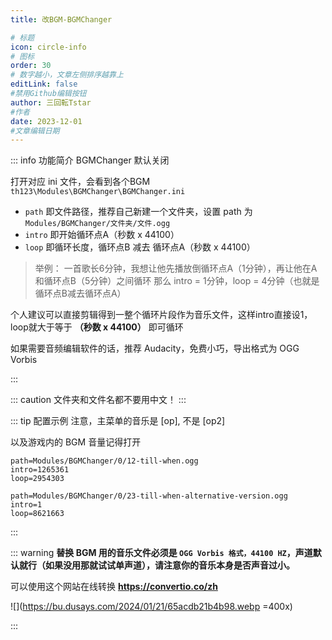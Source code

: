 ```yaml
---
title: 改BGM-BGMChanger

# 标题
icon: circle-info
# 图标
order: 30
# 数字越小，文章左侧排序越靠上
editLink: false
#禁用Github编辑按钮
author: 三回転Tstar
#作者
date: 2023-12-01
#文章编辑日期
---
```



::: info 功能简介
BGMChanger 默认关闭

打开对应 ini 文件，会看到各个BGM `th123\Modules\BGMChanger\BGMChanger.ini`

- `path` 即文件路径，推荐自己新建一个文件夹，设置 path 为 `Modules/BGMChanger/文件夹/文件.ogg`
- `intro` 即开始循环点A（秒数 x 44100）
- `loop` 即循环长度，循环点B 减去 循环点A（秒数 x 44100）


> 举例：
> 一首歌长6分钟，我想让他先播放倒循环点A（1分钟），再让他在A和循环点B（5分钟）之间循环
> 那么 intro = 1分钟，loop = 4分钟（也就是循环点B减去循环点A）

 
个人建议可以直接剪辑得到一整个循环片段作为音乐文件，这样intro直接设1，loop就大于等于 **（秒数 x 44100）** 即可循环

如果需要音频编辑软件的话，推荐 Audacity，免费小巧，导出格式为 OGG Vorbis

:::

::: caution 文件夹和文件名都不要用中文！
:::

::: tip 配置示例
注意，主菜单的音乐是 [op], 不是 [op2]

以及游戏内的 BGM 音量记得打开

```
path=Modules/BGMChanger/0/12-till-when.ogg
intro=1265361
loop=2954303

path=Modules/BGMChanger/0/23-till-when-alternative-version.ogg
intro=1
loop=8621663
```
:::

::: warning
**替换 BGM 用的音乐文件必须是 `OGG Vorbis 格式，44100 HZ`，声道默认就行（如果没用那就试试单声道），请注意你的音乐本身是否声音过小。** 

可以使用这个网站在线转换 **https://convertio.co/zh**

![](https://bu.dusays.com/2024/01/21/65acdb21b4b98.webp =400x)

:::